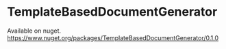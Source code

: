 # TemplateBasedDocumentGenerator
Available on nuget.
https://www.nuget.org/packages/TemplateBasedDocumentGenerator/0.1.0
